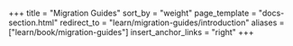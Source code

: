 +++
title = "Migration Guides"
sort_by = "weight"
page_template = "docs-section.html"
redirect_to = "learn/migration-guides/introduction"
aliases = ["learn/book/migration-guides"]
insert_anchor_links = "right"
+++
